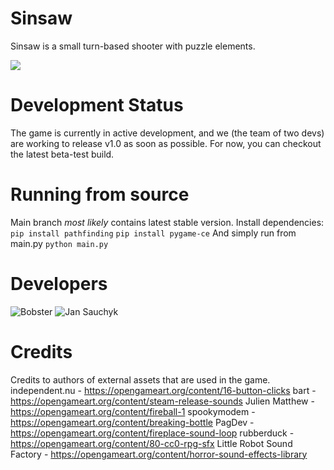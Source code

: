 # Sinsaw
Sinsaw is a small turn-based shooter with puzzle elements.

![](example.gif)

# Development Status
The game is currently in active development, and we (the team of two devs) are working to release v1.0 as soon as possible.
For now, you can checkout the latest beta-test build.

# Running from source
Main branch *most likely* contains latest stable version.
Install dependencies:
`pip install pathfinding`
`pip install pygame-ce`
And simply run from main.py
`python main.py`

# Developers
![Bobster](https://mobyus.xyz/bobster/)
![Jan Sauchyk](https://mobyus.xyz/yan-sauchyk/)

# Credits
Credits to authors of external assets that are used in the game.
independent.nu - https://opengameart.org/content/16-button-clicks
bart - https://opengameart.org/content/steam-release-sounds
Julien Matthew - https://opengameart.org/content/fireball-1
spookymodem - https://opengameart.org/content/breaking-bottle
PagDev - https://opengameart.org/content/fireplace-sound-loop
rubberduck - https://opengameart.org/content/80-cc0-rpg-sfx
Little Robot Sound Factory - https://opengameart.org/content/horror-sound-effects-library
